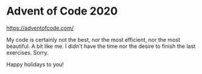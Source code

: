 # Advent of Code 2020

https://adventofcode.com/

My code is certainly not the best, nor the most efficient, nor the most beautiful. A bit like me.
I didn't have the time nor the desire to finish the last exercises. Sorry.

Happy holidays to you!
